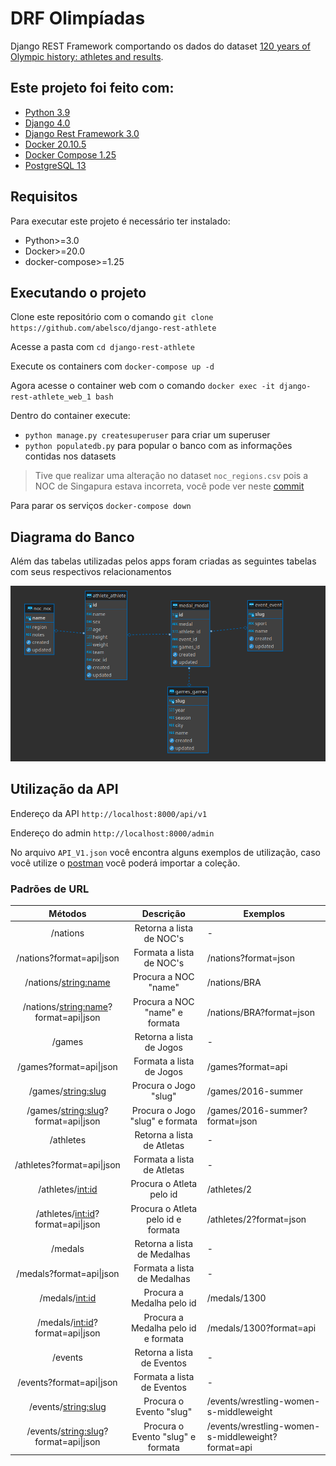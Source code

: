 # DRF Olimpíadas

Django REST Framework comportando os dados do dataset [120 years of Olympic history: athletes and results](https://www.kaggle.com/datasets/heesoo37/120-years-of-olympic-history-athletes-and-results).

## Este projeto foi feito com:
* [Python 3.9](https://www.python.org/)
* [Django 4.0](https://www.djangoproject.com/)
* [Django Rest Framework 3.0](https://www.django-rest-framework.org/)
* [Docker 20.10.5](https://www.docker.com/)
* [Docker Compose 1.25](https://docs.docker.com/compose/)
* [PostgreSQL 13](https://www.postgresql.org/)

## Requisitos

Para executar este projeto é necessário ter instalado:
- Python>=3.0
- Docker>=20.0
- docker-compose>=1.25

## Executando o projeto

Clone este repositório com o comando `git clone https://github.com/abelsco/django-rest-athlete`

Acesse a pasta com `cd django-rest-athlete`

Execute os containers com `docker-compose up -d`

Agora acesse o container web com o comando `docker exec -it django-rest-athlete_web_1 bash`

Dentro do container execute:
* `python manage.py createsuperuser` para criar um superuser
* `python populatedb.py` para popular o banco com as informações contidas nos datasets

> Tive que realizar uma alteração no dataset `noc_regions.csv` pois a NOC de Singapura estava incorreta, você pode ver neste [commit](https://github.com/abelsco/django-rest-athlete/commit/f855681c7cc348c2c4d69736dcb4d276d455fe89)

Para parar os serviços `docker-compose down`

## Diagrama do Banco

Além das tabelas utilizadas pelos apps foram criadas as seguintes tabelas com seus respectivos relacionamentos

![s](./der.png)


## Utilização da API

Endereço da API `http://localhost:8000/api/v1`

Endereço do admin `http://localhost:8000/admin`

No arquivo `API_V1.json` você encontra alguns exemplos de utilização, caso você utilize o [postman](https://www.postman.com/) você poderá importar a coleção.


### Padrões de URL


|                 Métodos                 |              Descrição              | Exemplos                                          |
|:---------------------------------------:|:-----------------------------------:|---------------------------------------------------|
| /nations                                | Retorna a lista de NOC's            | -                                                 |
| /nations?format=api\|json               | Formata a lista de NOC's            | /nations?format=json                              |
| /nations/<string:name>                  | Procura a NOC "name"                | /nations/BRA                                      |
| /nations/<string:name>?format=api\|json | Procura a NOC "name" e formata      | /nations/BRA?format=json                          |
| /games                                  | Retorna a lista de Jogos            | -                                                 |
| /games?format=api\|json                 | Formata a lista de Jogos            | /games?format=api                                 |
| /games/<string:slug>                    | Procura o Jogo "slug"               | /games/2016-summer                                |
| /games/<string:slug>?format=api\|json   | Procura o Jogo "slug" e formata     | /games/2016-summer?format=json                    |
| /athletes                               | Retorna a lista de Atletas          | -                                                 |
| /athletes?format=api\|json              | Formata a lista de Atletas          | -                                                 |
| /athletes/<int:id>                      | Procura o Atleta pelo id            | /athletes/2                                       |
| /athletes/<int:id>?format=api\|json     | Procura o Atleta pelo id e formata  | /athletes/2?format=json                           |
| /medals                                 | Retorna a lista de Medalhas         | -                                                 |
| /medals?format=api\|json                | Formata a lista de Medalhas         | -                                                 |
| /medals/<int:id>                        | Procura a Medalha pelo id           | /medals/1300                                      |
| /medals/<int:id>?format=api\|json       | Procura a Medalha pelo id e formata | /medals/1300?format=api                           |
| /events                                 | Retorna a lista de Eventos          | -                                                 |
| /events?format=api\|json                | Formata a lista de Eventos          | -                                                 |
| /events/<string:slug>                   | Procura o Evento "slug"             | /events/wrestling-women-s-middleweight            |
| /events/<string:slug>?format=api\|json  | Procura o Evento "slug" e formata   | /events/wrestling-women-s-middleweight?format=api |